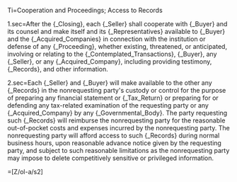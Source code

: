 Ti=Cooperation and Proceedings; Access to Records

1.sec=After the {_Closing}, each {_Seller} shall cooperate with {_Buyer} and its counsel and make itself and its {_Representatives} available to {_Buyer} and the {_Acquired_Companies} in connection with the institution or defense of any {_Proceeding}, whether existing, threatened, or anticipated, involving or relating to the {_Contemplated_Transactions}, {_Buyer}, any {_Seller}, or any {_Acquired_Company}, including providing testimony, {_Records}, and other information.

2.sec=Each {_Seller} and {_Buyer} will make available to the other any {_Records} in the nonrequesting party's custody or control for the purpose of preparing any financial statement or {_Tax_Return} or preparing for or defending any tax-related examination of the requesting party or any {_Acquired_Company} by any {_Governmental_Body}.  The party requesting such {_Records} will reimburse the nonrequesting party for the reasonable out-of-pocket costs and expenses incurred by the nonrequesting party.  The nonrequesting party will afford access to such {_Records} during normal business hours, upon reasonable advance notice given by the requesting party, and subject to such reasonable limitations as the nonrequesting party may impose to delete competitively sensitive or privileged information.

=[Z/ol-a/s2]
